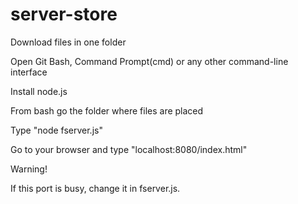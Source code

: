 # server-store
Download files in one folder

Open Git Bash, Command Prompt(cmd) or any other command-line interface

Install node.js

From bash go the folder where files are placed

Type "node fserver.js"

Go to your browser and type "localhost:8080/index.html"

Warning!

If this port is busy,  change it in fserver.js. 
